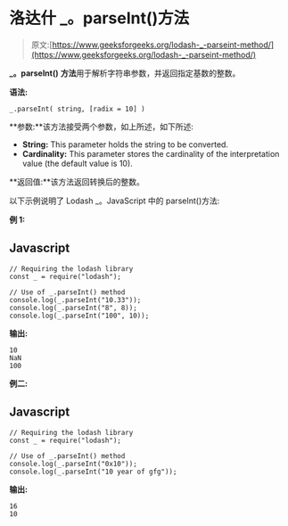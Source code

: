 # 洛达什 _。parseInt()方法

> 原文:[https://www.geeksforgeeks.org/lodash-_-parseint-method/](https://www.geeksforgeeks.org/lodash-_-parseint-method/)

**_。parseInt()** **方法**用于解析字符串参数，并返回指定基数的整数。

**语法:**

```
_.parseInt( string, [radix = 10] )

```

**参数:**该方法接受两个参数，如上所述，如下所述:

*   **String:** This parameter holds the string to be converted.
*   **Cardinality:** This parameter stores the cardinality of the interpretation value (the default value is 10).

**返回值:**该方法返回转换后的整数。

以下示例说明了 Lodash _。JavaScript 中的 parseInt()方法:

**例 1:**

## Javascript

```
// Requiring the lodash library  
const _ = require("lodash");  

// Use of _.parseInt() method 
console.log(_.parseInt("10.33")); 
console.log(_.parseInt("8", 8));
console.log(_.parseInt("100", 10));
```

**输出:**

```
10
NaN
100
```

**例二:**

## Javascript

```
// Requiring the lodash library  
const _ = require("lodash");  

// Use of _.parseInt() method 
console.log(_.parseInt("0x10")); 
console.log(_.parseInt("10 year of gfg"));
```

**输出:**

```
16
10

```